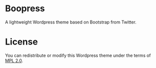 Boopress
========

A lightweight Wordpress theme based on Bootstrap from Twitter.

License
=======
You can redistribute or modify this Wordpress theme under the terms of [MPL 2.0]("http://www.mozilla.org/MPL/2.0/index.txt" "Mozilla Public License - MPL 2.0").
